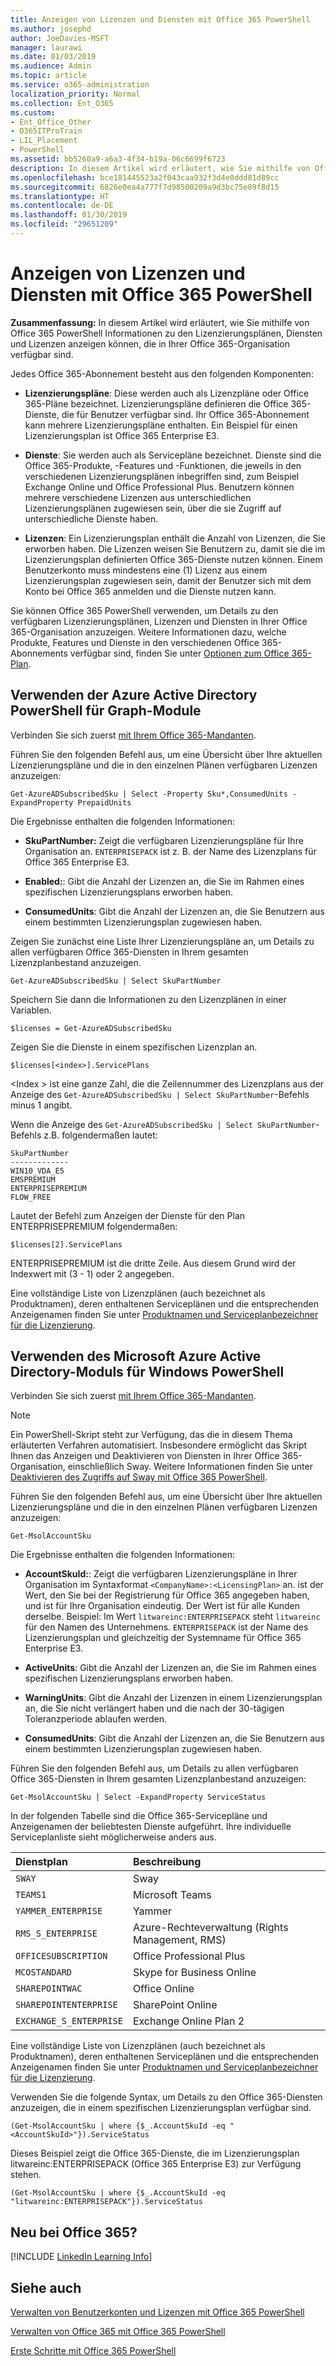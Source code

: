 ```yaml
---
title: Anzeigen von Lizenzen und Diensten mit Office 365 PowerShell
ms.author: josephd
author: JoeDavies-MSFT
manager: laurawi
ms.date: 01/03/2019
ms.audience: Admin
ms.topic: article
ms.service: o365-administration
localization_priority: Normal
ms.collection: Ent_O365
ms.custom:
- Ent_Office_Other
- O365ITProTrain
- LIL_Placement
- PowerShell
ms.assetid: bb5260a9-a6a3-4f34-b19a-06c6699f6723
description: In diesem Artikel wird erläutert, wie Sie mithilfe von Office 365 PowerShell Informationen zu den Lizenzierungsplänen, Diensten und Lizenzen anzeigen können, die in Ihrer Office 365-Organisation verfügbar sind.
ms.openlocfilehash: bce181445523a2f043caa932f3d4e0ddd81d89cc
ms.sourcegitcommit: 6826e0ea4a777f7d98500209a9d3bc75e89f8d15
ms.translationtype: HT
ms.contentlocale: de-DE
ms.lasthandoff: 01/30/2019
ms.locfileid: "29651209"
---
```

# <a name="view-licenses-and-services-with-office-365-powershell"></a>Anzeigen von Lizenzen und Diensten mit Office 365 PowerShell

**Zusammenfassung:** In diesem Artikel wird erläutert, wie Sie mithilfe von Office 365 PowerShell Informationen zu den Lizenzierungsplänen, Diensten und Lizenzen anzeigen können, die in Ihrer Office 365-Organisation verfügbar sind.
  
Jedes Office 365-Abonnement besteht aus den folgenden Komponenten:

- **Lizenzierungspläne**: Diese werden auch als Lizenzpläne oder Office 365-Pläne bezeichnet. Lizenzierungspläne definieren die Office 365-Dienste, die für Benutzer verfügbar sind. Ihr Office 365-Abonnement kann mehrere Lizenzierungspläne enthalten. Ein Beispiel für einen Lizenzierungsplan ist Office 365 Enterprise E3.
    
- **Dienste**: Sie werden auch als Servicepläne bezeichnet. Dienste sind die Office 365-Produkte, -Features und -Funktionen, die jeweils in den verschiedenen Lizenzierungsplänen inbegriffen sind, zum Beispiel Exchange Online und Office Professional Plus. Benutzern können mehrere verschiedene Lizenzen aus unterschiedlichen Lizenzierungsplänen zugewiesen sein, über die sie Zugriff auf unterschiedliche Dienste haben.
    
- **Lizenzen**: Ein Lizenzierungsplan enthält die Anzahl von Lizenzen, die Sie erworben haben. Die Lizenzen weisen Sie Benutzern zu, damit sie die im Lizenzierungsplan definierten Office 365-Dienste nutzen können. Einem Benutzerkonto muss mindestens eine (1) Lizenz aus einem Lizenzierungsplan zugewiesen sein, damit der Benutzer sich mit dem Konto bei Office 365 anmelden und die Dienste nutzen kann.
    
Sie können Office 365 PowerShell verwenden, um Details zu den verfügbaren Lizenzierungsplänen, Lizenzen und Diensten in Ihrer Office 365-Organisation anzuzeigen. Weitere Informationen dazu, welche Produkte, Features und Dienste in den verschiedenen Office 365-Abonnements verfügbar sind, finden Sie unter [Optionen zum Office 365-Plan](https://go.microsoft.com/fwlink/p/?LinkId=691147).


## <a name="use-the-azure-active-directory-powershell-for-graph-module"></a>Verwenden der Azure Active Directory PowerShell für Graph-Module

Verbinden Sie sich zuerst [mit Ihrem Office 365-Mandanten](connect-to-office-365-powershell.md#connect-with-the-azure-active-directory-powershell-for-graph-module).
  
Führen Sie den folgenden Befehl aus, um eine Übersicht über Ihre aktuellen Lizenzierungspläne und die in den einzelnen Plänen verfügbaren Lizenzen anzuzeigen:
  
```
Get-AzureADSubscribedSku | Select -Property Sku*,ConsumedUnits -ExpandProperty PrepaidUnits
```

Die Ergebnisse enthalten die folgenden Informationen:
  
- **SkuPartNumber:** Zeigt die verfügbaren Lizenzierungspläne für Ihre Organisation an. `ENTERPRISEPACK` ist z. B. der Name des Lizenzplans für Office 365 Enterprise E3.
    
- **Enabled:**: Gibt die Anzahl der Lizenzen an, die Sie im Rahmen eines spezifischen Lizenzierungsplans erworben haben.
    
- **ConsumedUnits**: Gibt die Anzahl der Lizenzen an, die Sie Benutzern aus einem bestimmten Lizenzierungsplan zugewiesen haben.
    
Zeigen Sie zunächst eine Liste Ihrer Lizenzierungspläne an, um Details zu allen verfügbaren Office 365-Diensten in Ihrem gesamten Lizenzplanbestand anzuzeigen.

````
Get-AzureADSubscribedSku | Select SkuPartNumber
````

Speichern Sie dann die Informationen zu den Lizenzplänen in einer Variablen.

````
$licenses = Get-AzureADSubscribedSku
````

Zeigen Sie die Dienste in einem spezifischen Lizenzplan an.

````
$licenses[<index>].ServicePlans
````

\<Index > ist eine ganze Zahl, die die Zeilennummer des Lizenzplans aus der Anzeige des `Get-AzureADSubscribedSku | Select SkuPartNumber`-Befehls minus 1 angibt.

Wenn die Anzeige des `Get-AzureADSubscribedSku | Select SkuPartNumber`-Befehls z.B. folgendermaßen lautet:

````
SkuPartNumber
-------------
WIN10_VDA_E5
EMSPREMIUM
ENTERPRISEPREMIUM
FLOW_FREE
````

Lautet der Befehl zum Anzeigen der Dienste für den Plan ENTERPRISEPREMIUM folgendermaßen:

````
$licenses[2].ServicePlans
````

ENTERPRISEPREMIUM ist die dritte Zeile. Aus diesem Grund wird der Indexwert mit (3 - 1) oder 2 angegeben.

Eine vollständige Liste von Lizenzplänen (auch bezeichnet als Produktnamen), deren enthaltenen Serviceplänen und die entsprechenden Anzeigenamen finden Sie unter [Produktnamen und Serviceplanbezeichner für die Lizenzierung](https://docs.microsoft.com/azure/active-directory/users-groups-roles/licensing-service-plan-reference).

## <a name="use-the-microsoft-azure-active-directory-module-for-windows-powershell"></a>Verwenden des Microsoft Azure Active Directory-Moduls für Windows PowerShell

Verbinden Sie sich zuerst [mit Ihrem Office 365-Mandanten](connect-to-office-365-powershell.md#connect-with-the-microsoft-azure-active-directory-module-for-windows-powershell).

>[!Note]
>Ein PowerShell-Skript steht zur Verfügung, das die in diesem Thema erläuterten Verfahren automatisiert. Insbesondere ermöglicht das Skript Ihnen das Anzeigen und Deaktivieren von Diensten in Ihrer Office 365-Organisation, einschließlich Sway. Weitere Informationen finden Sie unter [Deaktivieren des Zugriffs auf Sway mit Office 365 PowerShell](disable-access-to-sway-with-office-365-powershell.md).
>
    
Führen Sie den folgenden Befehl aus, um eine Übersicht über Ihre aktuellen Lizenzierungspläne und die in den einzelnen Plänen verfügbaren Lizenzen anzuzeigen:
  
```
Get-MsolAccountSku
```

Die Ergebnisse enthalten die folgenden Informationen:
  
- **AccountSkuId:**: Zeigt die verfügbaren Lizenzierungspläne in Ihrer Organisation im Syntaxformat `<CompanyName>:<LicensingPlan>` an. _<CompanyName>_ ist der Wert, den Sie bei der Registrierung für Office 365 angegeben haben, und ist für Ihre Organisation eindeutig. Der Wert _<LicensingPlan>_ ist für alle Kunden derselbe. Beispiel: Im Wert `litwareinc:ENTERPRISEPACK` steht  `litwareinc` für den Namen des Unternehmens. `ENTERPRISEPACK` ist der Name des Lizenzierungsplan und gleichzeitig der Systemname für  Office 365 Enterprise E3.
    
- **ActiveUnits**: Gibt die Anzahl der Lizenzen an, die Sie im Rahmen eines spezifischen Lizenzierungsplans erworben haben.
    
- **WarningUnits**: Gibt die Anzahl der Lizenzen in einem Lizenzierungsplan an, die Sie nicht verlängert haben und die nach der 30-tägigen Toleranzperiode ablaufen werden.
    
- **ConsumedUnits**: Gibt die Anzahl der Lizenzen an, die Sie Benutzern aus einem bestimmten Lizenzierungsplan zugewiesen haben.
    
Führen Sie den folgenden Befehl aus, um Details zu allen verfügbaren Office 365-Diensten in Ihrem gesamten Lizenzplanbestand anzuzeigen:
  
```
Get-MsolAccountSku | Select -ExpandProperty ServiceStatus
```

In der folgenden Tabelle sind die Office 365-Servicepläne und Anzeigenamen der beliebtesten Dienste aufgeführt. Ihre individuelle Serviceplanliste sieht möglicherweise anders aus. 
  
|**Dienstplan**|**Beschreibung**|
|:-----|:-----|
| `SWAY` <br/> |Sway  <br/> |
| `TEAMS1` <br/> |Microsoft Teams  <br/> |
| `YAMMER_ENTERPRISE` <br/> |Yammer  <br/> |
| `RMS_S_ENTERPRISE` <br/> |Azure-Rechteverwaltung (Rights Management, RMS)  <br/> |
| `OFFICESUBSCRIPTION` <br/> |Office Professional Plus  <br/> |
| `MCOSTANDARD` <br/> |Skype for Business Online  <br/> |
| `SHAREPOINTWAC` <br/> |Office Online  <br/> |
| `SHAREPOINTENTERPRISE` <br/> |SharePoint Online  <br/> |
| `EXCHANGE_S_ENTERPRISE` <br/> |Exchange Online Plan 2  <br/> |
   
Eine vollständige Liste von Lizenzplänen (auch bezeichnet als Produktnamen), deren enthaltenen Serviceplänen und die entsprechenden Anzeigenamen finden Sie unter [Produktnamen und Serviceplanbezeichner für die Lizenzierung](https://docs.microsoft.com/azure/active-directory/users-groups-roles/licensing-service-plan-reference).

Verwenden Sie die folgende Syntax, um Details zu den Office 365-Diensten anzuzeigen, die in einem spezifischen Lizenzierungsplan verfügbar sind.
  
```
(Get-MsolAccountSku | where {$_.AccountSkuId -eq "<AccountSkuId>"}).ServiceStatus
```

Dieses Beispiel zeigt die Office 365-Dienste, die im Lizenzierungsplan litwareinc:ENTERPRISEPACK (Office 365 Enterprise E3) zur Verfügung stehen.
  
```
(Get-MsolAccountSku | where {$_.AccountSkuId -eq "litwareinc:ENTERPRISEPACK"}).ServiceStatus
```


## <a name="new-to-office-365"></a>Neu bei Office 365?

[!INCLUDE [LinkedIn Learning Info](../common/office/linkedin-learning-info.md)]
   
## <a name="see-also"></a>Siehe auch


[Verwalten von Benutzerkonten und Lizenzen mit Office 365 PowerShell](manage-user-accounts-and-licenses-with-office-365-powershell.md)
  
[Verwalten von Office 365 mit Office 365 PowerShell](manage-office-365-with-office-365-powershell.md)
  
[Erste Schritte mit Office 365 PowerShell](getting-started-with-office-365-powershell.md)

